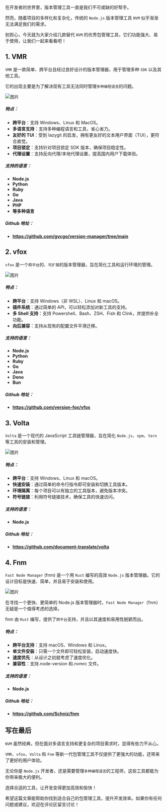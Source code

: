 在开发者的世界里，版本管理工具一直是我们不可或缺的好帮手。

然而，随着项目的多样化和复杂化，传统的 `Node.js` 版本管理工具 `NVM` 似乎渐渐无法满足我们的需求。

别担心，今天就为大家介绍几款替代 `NVM` 的优秀包管理工具，它们功能强大、易于使用，让我们一起来看看吧！

## **1. VMR**

`VMR` 是一款简单、跨平台且经过良好设计的版本管理器，用于管理多种 `SDK` 以及其他工具。

它的出现主要是为了解决现有工具无法同时管理`多种编程语言`的问题。

![图片](https://mmbiz.qpic.cn/sz_mmbiz_png/kzFgl6ibibNKr2EhyXRK6P8bDhiahtvj9WkO0N7biaO5wGyQiaGD6y7CW29Cw0pntZQibibvJ9cmhrQAiaECwQTH1ItVHA/640?wx_fmt=png&from=appmsg&wxfrom=13)

##### **特点：**

- **跨平台**：支持 Windows、Linux 和 MacOS。
- **多语言支持**：支持多种编程语言和工具，省心省力。
- **友好的 TUI**：受到 lazygit 的启发，拥有更友好的文本用户界面（TUI），更符合直觉。
- **项目锁定**：支持针对项目锁定 SDK 版本，确保项目稳定性。
- **代理设置**：支持反向代理/本地代理设置，提高国内用户下载体验。

##### **支持的语言：**

- **Node.js**
- **Python**
- **Ruby**
- **Go**
- **Java**
- **PHP**
- **等多种语言**

##### **Github 地址：**

- **https://github.com/gvcgo/version-manager/tree/main**

## **2. vfox**

`vfox` 是一个`跨平台`的、`可扩展`的版本管理器，旨在简化工具和运行环境的管理。

![图片](https://mmbiz.qpic.cn/sz_mmbiz_png/kzFgl6ibibNKr2EhyXRK6P8bDhiahtvj9WkE5Ij6WQQ6Wtibqqdjv2YD9koRzhc63rw3YotdMYAxPmeO2B3eBerPvw/640?wx_fmt=png&from=appmsg&tp=webp&wxfrom=5&wx_lazy=1&wx_co=1)

##### **特点：**

- **跨平台**：支持 Windows（非 WSL）、Linux 和 macOS。
- **插件系统**：通过简单的 API，可以轻松添加对新工具的支持。
- **多 Shell 支持**：支持 Powershell、Bash、ZSH、Fish 和 Clink，并提供补全功能。
- **向后兼容**：支持从现有的配置文件平滑迁移。

##### **支持的语言：**

- **Node.js**
- **Python**
- **Ruby**
- **Go**
- **Java**
- **Deno**
- **Bun**

##### **Github 地址：**

- **https://github.com/version-fox/vfox**

## **3. Volta**

`Volta` 是一个现代的 JavaScript 工具链管理器，旨在简化 `Node.js`、`npm`、`Yarn` 等工具的安装和管理。

![图片](https://mmbiz.qpic.cn/sz_mmbiz_png/kzFgl6ibibNKr2EhyXRK6P8bDhiahtvj9Wkwmen2cySh4BWF336YYJUzaJHM7Svp3N5tSNMaeqwCCWrxlN0xbbndA/640?wx_fmt=png&from=appmsg&tp=webp&wxfrom=5&wx_lazy=1&wx_co=1)

##### **特点：**

- **跨平台**：支持 Windows、Linux 和 macOS。
- **快速安装**：通过简单的命令行指令即可安装和切换工具版本。
- **环境隔离**：每个项目可以有独立的工具版本，避免版本冲突。
- **符号链接**：利用符号链接技术，确保工具的快速访问。

##### **支持的语言：**

- **Node.js**

##### **Github 地址：**

- **https://github.com/document-translate/volta**

## **4. Fnm**

`Fast Node Manager` (fnm) 是一个用 `Rust` 编写的高效 `Node.js` 版本管理器。它的设计目标是快速、简单，并且易于安装和使用。

![图片](https://mmbiz.qpic.cn/sz_mmbiz_png/kzFgl6ibibNKr2EhyXRK6P8bDhiahtvj9Wk5jlAuDSAibmImMNKIOFhG4zrVv4eSObUq0KBjgpY6ZJGvKY106DicB3A/640?wx_fmt=png&from=appmsg&tp=webp&wxfrom=5&wx_lazy=1&wx_co=1)

在寻找一个更快、更简单的 Node.js 版本管理器时，`Fast Node Manager`（fnm）无疑是一个值得考虑的选择。

fnm 由 `Rust` 编写，提供了`跨平台`支持，并且以其速度和易用性脱颖而出。

##### **特点：**

- **跨平台支持**：支持 macOS、Windows 和 Linux。
- **单文件安装**：只需一个文件即可轻松安装，启动速度快。
- **速度优先**：从设计之初就考虑了速度优化。
- **兼容性**：支持.node-version 和.nvmrc 文件。

##### **支持的语言：**

- **Node.js**

##### **Github 地址：**

- **https://github.com/Schniz/fnm**

## **写在最后**

`NVM` 虽然经典，但在面对多语言支持和更复杂的项目需求时，显得有些力不从心。

`VMR`、`vfox`、`Volta` 和 `Fnm` 等新一代包管理工具不仅提供了更强大的功能，还带来了更好的用户体验。

无论你是 `Node.js` 开发者，还是需要管理`多种编程语言`的工程师，这些工具都能为你带来极大的便利。

选择合适的工具，让开发变得更加高效和愉快！

希望这篇文章能帮助你找到适合自己的包管理工具，提升开发效率。如果你有任何问题或建议，欢迎在评论区留言讨论！
